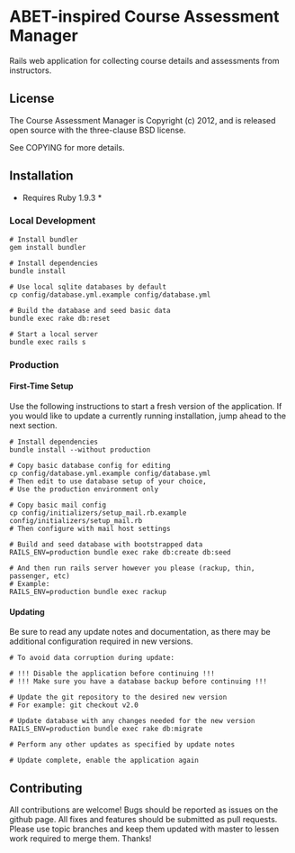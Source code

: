 # ABET-inspired Course Assessment Manager

Rails web application for collecting course details and assessments
from instructors.

## License

The Course Assessment Manager is Copyright (c) 2012,
and is released open source with the three-clause BSD license.

See COPYING for more details.

## Installation

* Requires Ruby 1.9.3 *

### Local Development

    # Install bundler
    gem install bundler
    
    # Install dependencies
    bundle install

    # Use local sqlite databases by default
    cp config/database.yml.example config/database.yml

    # Build the database and seed basic data
    bundle exec rake db:reset

    # Start a local server
    bundle exec rails s


### Production

#### First-Time Setup

Use the following instructions to start a fresh version of the application.
If you would like to update a currently running installation,
jump ahead to the next section.

    # Install dependencies
    bundle install --without production

    # Copy basic database config for editing
    cp config/database.yml.example config/database.yml
    # Then edit to use database setup of your choice,
    # Use the production environment only

    # Copy basic mail config
    cp config/initializers/setup_mail.rb.example config/initializers/setup_mail.rb
    # Then configure with mail host settings

    # Build and seed database with bootstrapped data
    RAILS_ENV=production bundle exec rake db:create db:seed

    # And then run rails server however you please (rackup, thin, passenger, etc)
    # Example:
    RAILS_ENV=production bundle exec rackup

#### Updating

Be sure to read any update notes and documentation,
as there may be additional configuration required in new versions.

    # To avoid data corruption during update:

    # !!! Disable the application before continuing !!!
    # !!! Make sure you have a database backup before continuing !!!

    # Update the git repository to the desired new version
    # For example: git checkout v2.0

    # Update database with any changes needed for the new version
    RAILS_ENV=production bundle exec rake db:migrate

    # Perform any other updates as specified by update notes

    # Update complete, enable the application again



## Contributing

All contributions are welcome!
Bugs should be reported as issues on the github page. All fixes and features
should be submitted as pull requests. Please use topic branches and keep them
updated with master to lessen work required to merge them. Thanks!

